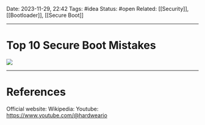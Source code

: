 Date: 2023-11-29, 22:42
Tags: #idea
Status: #open
Related: [[Security]], [[Bootloader]], [[Secure Boot]]

---
# Top 10 Secure Boot Mistakes

![](https://www.youtube.com/watch?v=B9J8qjuxysQ)




---
# References
Official website:
Wikipedia:
Youtube: https://www.youtube.com/@hardweario